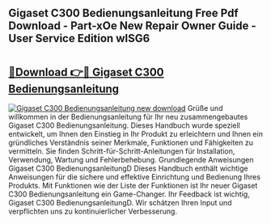 ## Gigaset C300 Bedienungsanleitung Free Pdf Download - Part-xOe New Repair Owner Guide - User Service Edition wISG6

# <h2><a href="http://df4cch.blite.top/?on=Gigaset+C300+Bedienungsanleitung">🔗Download 👉🔴 Gigaset C300 Bedienungsanleitung</a></h2>

[![Gigaset C300 Bedienungsanleitung new download](https://i.imgur.com/lujVjoI.png)](http://df4cch.blite.top/?on=Gigaset+C300+Bedienungsanleitung)
Grüße und willkommen in der Bedienungsanleitung für Ihr neu zusammengebautes Gigaset C300 Bedienungsanleitung. Dieses Handbuch wurde speziell entwickelt, um Ihnen den Einstieg in Ihr Produkt zu erleichtern und Ihnen ein gründliches Verständnis seiner Merkmale, Funktionen und Fähigkeiten zu vermitteln. Sie finden Schritt-für-Schritt-Anleitungen für Installation, Verwendung, Wartung und Fehlerbehebung. Grundlegende Anweisungen Gigaset C300 BedienungsanleitungD Dieses Handbuch enthält wichtige Anweisungen für die sichere und effektive Einrichtung und Bedienung Ihres Produkts. Mit Funktionen wie der Liste der Funktionen ist Ihr neuer Gigaset C300 Bedienungsanleitung ein Game-Changer. Ihr Feedback ist wichtig, Gigaset C300 BedienungsanleitungD. Wir schätzen Ihren Input und verpflichten uns zu kontinuierlicher Verbesserung.

